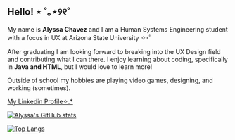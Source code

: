 ## Hello! ⋆ ˚｡⋆୨୧˚
My name is **Alyssa Chavez** and I am a Human Systems Engineering student with a focus in UX at Arizona State University ✧･ﾟ

After graduating I am looking forward to breaking into the UX Design field and contributing what I can there. I enjoy learning about coding, specifically in **Java and HTML**, but I would love to learn more!

Outside of school my hobbies are playing video games, designing, and working (sometimes). 

[My Linkedin Profile✧.*](https://www.linkedin.com/in/alyssa-chavez-b9714229b/)

[![Alyssa's GitHub stats](https://github-readme-stats.vercel.app/api?username=alyssa0715)](https://github.com/alyssa0715/github-readme-stats)

[![Top Langs](https://github-readme-stats.vercel.app/api/top-langs/?username=alyssa0715&layout=donut)](https://github.com/alyssa0715/github-readme-stats)
<!--
**alyssa0715/alyssa0715** is a ✨ _special_ ✨ repository because its `README.md` (this file) appears on your GitHub profile.

Here are some ideas to get you started:

- 🔭 I’m currently working on ...
- 🌱 I’m currently learning ...
- 👯 I’m looking to collaborate on ...
- 🤔 I’m looking for help with ...
- 💬 Ask me about ...
- 📫 How to reach me: ...
- 😄 Pronouns: ...
- ⚡ Fun fact: ...
-->
